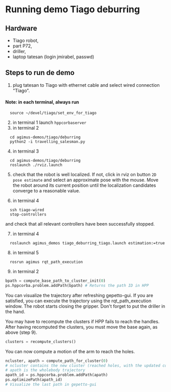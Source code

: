# Running demo Tiago deburring
## Hardware
  - Tiago robot,
  - part P72,
  - driller,
  - laptop tatesan (login jmirabel, passwd)

## Steps to run de demo
1. plug tatesan to Tiago with ethernet cable and select wired connection "Tiago".

#### Note: in each terminal, always run
```
  source ~/devel/tiago/set_env_for_tiago
```
2. in terminal 1 launch `hppcorbaserver`
3. in terminal 2
```
  cd agimus-demos/tiago/deburring
  python2 -i travelling_salesman.py
```
4. in terminal 3
```
  cd agimus-demos/tiago/deburring
  roslaunch ./rviz.launch
```

5. check that the robot is well localized. If not, click in rviz on button `2D pose estimate` and select an approximate pose with the mouse. Move the robot around its current position until the localization candidates converge to a reasonable value.

6. in terminal 4
 ```
   ssh tiago-wired
   stop-controllers
``` 
and check that all relevant controllers have been successfully stopped.

7. in terminal 4
```
  roslaunch agimus_demos tiago_deburring_tiago.launch estimation:=true
```

8. in terminal 5
```
  rosrun agimus rqt_path_execution
```

9. in terminal 2
```python
bpath = compute_base_path_to_cluster_init(0)
ps.hppcorba.problem.addPath(bpath) # Returns the path ID in HPP
```
You can visualize the trajectory after refreshing gepetto-gui. If you are satisfied, you can execute the trajectory using the rqt_path_execution window. The robot starts closing the gripper. Don't forget to put the driller in the hand.

You may have to recompute the clusters if HPP fails to reach the handles. After having recomputed the clusters, you must move the base again, as above (step 9).
```python
clusters = recompute_clusters()
```
You can now compute a motion of the arm to reach the holes.
```python
ncluster, apath = compute_path_for_cluster(0)
# ncluster contains the new cluster (reached holes, with the updated configs)
# apath is the wholebody trajectory
apath_id = ps.hppcorba.problem.addPath(apath)
ps.optimizePath(apath_id)
# Visualize the last path in gepetto-gui
```
